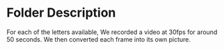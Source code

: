# Folder Description

For each of the letters available, We recorded a video at 30fps for around 50 seconds.
We then converted each frame into its own picture.

